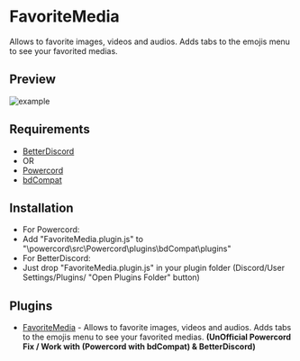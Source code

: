 # FavoriteMedia

Allows to favorite images, videos and audios. Adds tabs to the emojis menu to see your favorited medias.

## Preview

![example](https://media.giphy.com/media/Qfm3AvrTT8eSIKoIpp/giphy.gif)

## Requirements
- [BetterDiscord](https://betterdiscord.app/)
- OR
- [Powercord](https://powercord.dev/)
- [bdCompat](https://github.com/Juby210/bdCompat)

## Installation
- For Powercord:
- Add "FavoriteMedia.plugin.js" to "\powercord\src\Powercord\plugins\bdCompat\plugins\"
- For BetterDiscord:
- Just drop "FavoriteMedia.plugin.js" in your plugin folder (Discord/User Settings/Plugins/ "Open Plugins Folder" button)

## Plugins
 - [FavoriteMedia](https://github.com/0x03c/FavoriteMedia) - Allows to favorite images, videos and audios. Adds tabs to the emojis menu to see your favorited medias. 
**(UnOfficial Powercord Fix / Work with (Powercord with bdCompat) & BetterDiscord)**
